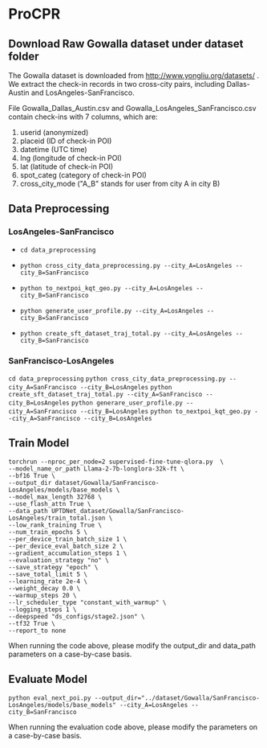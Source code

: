 # ProCPR

## Download Raw Gowalla dataset under dataset folder
The Gowalla dataset is downloaded from http://www.yongliu.org/datasets/ .
We extract the check-in records in two cross-city pairs, including Dallas-Austin and LosAngeles-SanFrancisco. 

File Gowalla_Dallas_Austin.csv and Gowalla_LosAngeles_SanFrancisco.csv contain check-ins with 7 columns, which are:
1. userid (anonymized)
2. placeid (ID of check-in POI)
3. datetime (UTC time)
4. lng (longitude of check-in POI)
5. lat (latitude of check-in POI)
6. spot_categ (category of check-in POI)
7. cross_city_mode ("A_B" stands for user from city A in city B)

## Data Preprocessing
### LosAngeles-SanFrancisco
* ```cd data_preprocessing```

* ```python cross_city_data_preprocessing.py --city_A=LosAngeles --city_B=SanFrancisco```

* ```python to_nextpoi_kqt_geo.py --city_A=LosAngeles --city_B=SanFrancisco```

* ```python generate_user_profile.py --city_A=LosAngeles --city_B=SanFrancisco```
* ```python create_sft_dataset_traj_total.py --city_A=LosAngeles --city_B=SanFrancisco```



### SanFrancisco-LosAngeles
```cd data_preprocessing```
```python cross_city_data_preprocessing.py --city_A=SanFrancisco --city_B=LosAngeles```
```python create_sft_dataset_traj_total.py --city_A=SanFrancisco --city_B=LosAngeles```
```python generare_user_profile.py --city_A=SanFrancisco --city_B=LosAngeles```
```python to_nextpoi_kqt_geo.py --city_A=SanFrancisco --city_B=LosAngeles```

## Train Model
```
torchrun --nproc_per_node=2 supervised-fine-tune-qlora.py  \
--model_name_or_path Llama-2-7b-longlora-32k-ft \
--bf16 True \
--output_dir dataset/Gowalla/SanFrancisco-LosAngeles/models/base_models \
--model_max_length 32768 \
--use_flash_attn True \
--data_path UPTDNet_dataset/Gowalla/SanFrancisco-LosAngeles/train_total.json \
--low_rank_training True \
--num_train_epochs 5 \
--per_device_train_batch_size 1 \
--per_device_eval_batch_size 2 \
--gradient_accumulation_steps 1 \
--evaluation_strategy "no" \
--save_strategy "epoch" \
--save_total_limit 5 \
--learning_rate 2e-4 \
--weight_decay 0.0 \
--warmup_steps 20 \
--lr_scheduler_type "constant_with_warmup" \
--logging_steps 1 \
--deepspeed "ds_configs/stage2.json" \
--tf32 True \
--report_to none
```
When running the code above, please modify the output_dir and data_path parameters on a case-by-case basis.

## Evaluate Model
```
python eval_next_poi.py --output_dir="../dataset/Gowalla/SanFrancisco-LosAngeles/models/base_models" --city_A=LosAngeles --city_B=SanFrancisco
```
When running the evaluation code above, please modify the parameters on a case-by-case basis.

